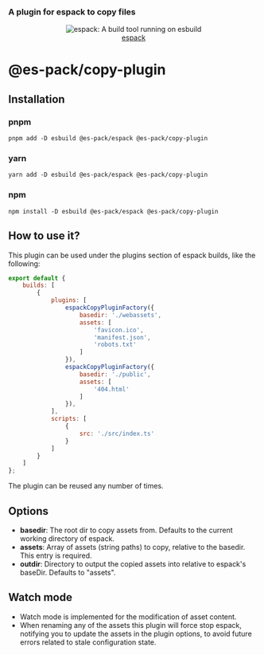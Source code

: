 ### A plugin for espack to copy files

<p align="center">
  <img src="https://user-images.githubusercontent.com/38193720/116794320-7b15ab00-aacc-11eb-8b4f-71aafd37b5eb.png" 
    alt="espack: A build tool running on esbuild">
  <br>
  <a href="https://github.com/Csszabi98/es-pack/tree/main/apps/espack">espack</a>
</p>

# @es-pack/copy-plugin

## Installation

### pnpm
`pnpm add -D esbuild @es-pack/espack @es-pack/copy-plugin`
### yarn
`yarn add -D esbuild @es-pack/espack @es-pack/copy-plugin`
### npm
`npm install -D esbuild @es-pack/espack @es-pack/copy-plugin`

## How to use it?
This plugin can be used under the plugins section of espack builds, like the following:

```javascript
export default {
    builds: [
        {
            plugins: [
                espackCopyPluginFactory({
                    basedir: './webassets',
                    assets: [
                        'favicon.ico',
                        'manifest.json',
                        'robots.txt'
                    ]
                }),
                espackCopyPluginFactory({
                    basedir: './public',
                    assets: [
                        '404.html'
                    ]
                }),
            ],
            scripts: [
                {
                    src: './src/index.ts'
                }
            ]
        }
    ]
};
```
The plugin can be reused any number of times.

## Options

- **basedir**: The root dir to copy assets from. Defaults to the current working directory of espack.
- **assets**: Array of assets (string paths) to copy, relative to the basedir. This entry is required.
- **outdir**: Directory to output the copied assets into relative to espack's baseDir. Defaults to 
"assets".

## Watch mode

- Watch mode is implemented for the modification of asset content.
- When renaming any of the assets this plugin will force stop espack, notifying you to update
the assets in the plugin options, to avoid future errors related to stale configuration state.
